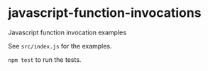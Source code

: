 # javascript-function-invocations
Javascript function invocation examples

See `src/index.js` for the examples.  

`npm test` to run the tests.
